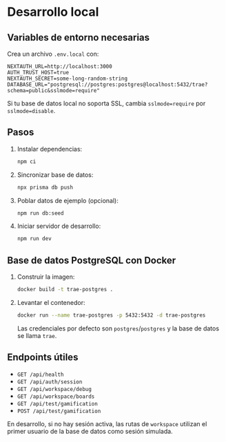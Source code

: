 # Desarrollo local

## Variables de entorno necesarias

Crea un archivo `.env.local` con:

```
NEXTAUTH_URL=http://localhost:3000
AUTH_TRUST_HOST=true
NEXTAUTH_SECRET=some-long-random-string
DATABASE_URL="postgresql://postgres:postgres@localhost:5432/trae?schema=public&sslmode=require"
```

Si tu base de datos local no soporta SSL, cambia `sslmode=require` por `sslmode=disable`.

## Pasos

1. Instalar dependencias:
   ```bash
   npm ci
   ```
2. Sincronizar base de datos:
   ```bash
   npx prisma db push
   ```
3. Poblar datos de ejemplo (opcional):
   ```bash
   npm run db:seed
   ```
4. Iniciar servidor de desarrollo:
   ```bash
   npm run dev
   ```

## Base de datos PostgreSQL con Docker

1. Construir la imagen:
   ```bash
   docker build -t trae-postgres .
   ```
2. Levantar el contenedor:
   ```bash
   docker run --name trae-postgres -p 5432:5432 -d trae-postgres
   ```
   Las credenciales por defecto son `postgres`/`postgres` y la base de datos se llama `trae`.

## Endpoints útiles

- `GET /api/health`
- `GET /api/auth/session`
- `GET /api/workspace/debug`
- `GET /api/workspace/boards`
- `GET /api/test/gamification`
- `POST /api/test/gamification`

En desarrollo, si no hay sesión activa, las rutas de `workspace` utilizan el primer usuario de la base de datos como sesión simulada.
